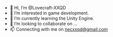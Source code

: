 - 👋 Hi, I’m @Lovecraft-XXQD
- 👀 I’m interested in game development.
- 🌱 I’m currently learning the Unity Engine.
- 💞️ I’m looking to collaborate on ...
- 📫 Connecting with me on necxxqd@gmail.com

<!---
Lovecraft-XXQD/Lovecraft-XXQD is a ✨ special ✨ repository because its `README.md` (this file) appears on your GitHub profile.
You can click the Preview link to take a look at your changes.
--->
